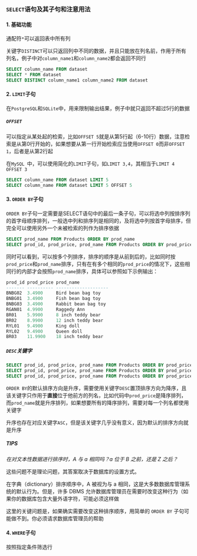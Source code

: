 ### `SELECT`语句及其子句和注意用法

#### 1. 基础功能

通配符`*`可以返回表中所有列

关键字`DISTINCT`可以只返回列中不同的数据，并且只能放在列名前，作用于所有列名，例子中对`column_name1`和`column_name2`都会返回不同行

```sql
SELECT column_name FROM dataset
SELECT * FROM dataset
SELECT DISTINCT column_name1 column_name2 FROM dataset 
```

#### 2. `LIMIT`子句

在`PostgreSQL`和`SQLite`中，用来限制输出结果，例子中就只返回不超过5行的数据

##### `OFFSET`

可以指定从某处起的检索，比如`OFFSET 5`就是从第5行起（6-10行）数据，注意检索是从第0行开始的，如果想要从第一行开始检索应当使用`OFFSET 0`而非`OFFSET 1`，后者是从第2行起

在`MySQL	`中，可以使用简化的`LIMIT`子句，如`LIMIT 3,4`，其相当于`LIMIT 4 OFFSET 3`

```SQL
SELECT column_name FROM dataset LIMIT 5
SELECT column_name FROM dataset LIMIT 5 OFFSET 5
```

#### 3. `ORDER BY`子句

`ORDER BY`子句一定需要是SELECT语句中的最后一条子句，可以将选中列按排序列的首字母顺序排列，一般选中列和排序列是相同的，及将选中列按首字母排序，但完全可以使用另外一个未被检索的列作为排序依据

```sql
SELECT prod_name FROM Products ORDER BY prod_name
SELECT prod_id, prod_price, prod_name FROM Products ORDER BY prod_price, prod_name
```

同时可以看到，可以按多个列排序，排序的顺序是从前到后的，比如同时按`prod_price`和`prod_name`排序，只有在有多个相同的`prod_price`的情况下，这些相同行的内部才会按照`prod_name`排序，具体可以参照如下示例输出：

```sql
prod_id prod_price prod_name
------- ---------- --------------------
BNBG02  3.4900     Bird bean bag toy
BNBG01  3.4900 	   Fish bean bag toy
BNBG03  3.4900     Rabbit bean bag toy
RGAN01  4.9900     Raggedy Ann
BR01    5.9900     8 inch teddy bear
BR02    8.9900     12 inch teddy bear
RYL01   9.4900     King doll
RYL02   9.4900     Queen doll
BR03    11.9900    18 inch teddy bear
```

##### `DESC`关键字

```sql
SELECT prod_id, prod_price, prod_name FROM Products ORDER BY prod_price DESC
SELECT prod_id, prod_price, prod_name FROM Products ORDER BY prod_price DESC, prod_name
SELECT prod_id, prod_price, prod_name FROM Products ORDER BY prod_price DESC, prod_name DESC
```

`ORDER BY`的默认排序方向是升序，需要使用关键字`DESC`置顶排序方向为降序，且该关键字只作用于**直接**位于他前方的列名，比如代码中`prod_price`是降序排列，而`prod_name`就是升序排列，如果想要所有的降序排列，需要对每一个列名都使用关键字

升序也存在对应关键字`ASC`，但是该关键字几乎没有意义，因为默认的排序方向就是升序

##### TIPS

*在对文本性数据进行排序时，A 与 a 相同吗？a 位于 B 之前，还是 Z 之后？*

这些问题不是理论问题，其答案取决于数据库的设置方式。

在字典（dictionary）排序顺序中，A 被视为与 a 相同，这是大多数数据库管理系统的默认行为。但是，许多 DBMS 允许数据库管理员在需要时改变这种行为（如果你的数据库包含大量外语字符，可能必须这样做

这里的关键问题是，如果确实需要改变这种排序顺序，用简单的 `ORDER BY` 子句可能做不到。你必须请求数据库管理员的帮助

#### 4. `WHERE`子句

按照指定条件筛选行

